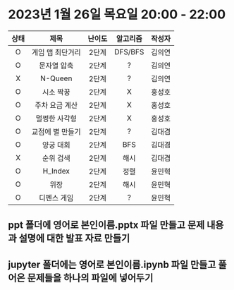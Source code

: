 # 2023년 1월 26일 목요일 20:00 - 22:00

|상태|제목|난이도|알고리즘|작성자  
|:---:|:---:|:---:|:---:|:---:|  
|O|게임 맵 최단거리|2단계|DFS/BFS|김의연  
|O|문자열 압축|2단계|?|김의연  
|X|N-Queen|2단계|?|김의연  
|O|시소 짝꿍|2단계|X|홍성호
|O|주차 요금 계산|2단계|X|홍성호
|O|멀쩡한 사각형|2단계|X|홍성호
|O|교점에 별 만들기|2단계|?|김대겸
|O|양궁 대회|2단계|BFS|김대겸  
|X|순위 검색|2단계|해시|김대겸  
|O|H_Index|2단계|정렬|윤민혁
|O|위장|2단계|해시|윤민혁
|O|디펜스 게임|2단계|?|윤민혁

## ppt 폴더에 영어로 본인이름.pptx 파일 만들고 문제 내용과 설명에 대한 발표 자료 만들기
## jupyter 폴더에는 영어로 본인이름.ipynb 파일 만들고 풀어온 문제들을 하나의 파일에 넣어두기
